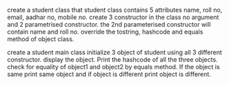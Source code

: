 create a student class that student class contains 5 attributes name, roll no, email, aadhar no, mobile no.
create 3 constructor in the class no argument and 2 parametrised constructor. the 2nd parameterised
constructor will contain name and roll no. override the tostring, hashcode and equals method of object class.

create a student main class initialize 3 object of student using all 3 different constructor.
display the object. Print the hashcode of all the three objects. check for equality of object1
and object2 by equals method. If the object is same print same object and if object is different
print object is different.